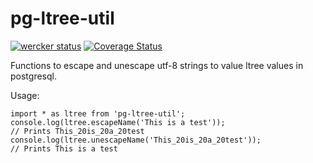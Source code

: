 pg-ltree-util
=============

[![wercker status](https://app.wercker.com/status/466d4529e86acda146110f7bad19388e/s/master "wercker status")](https://app.wercker.com/project/byKey/466d4529e86acda146110f7bad19388e)
[![Coverage Status](https://coveralls.io/repos/github/gas-buddy/pg-ltree-util/badge.svg?branch=master)](https://coveralls.io/github/gas-buddy/pg-ltree-util?branch=master)

Functions to escape and unescape utf-8 strings to value ltree values in postgresql.

Usage:

```
import * as ltree from 'pg-ltree-util';
console.log(ltree.escapeName('This is a test'));
// Prints This_20is_20a_20test
console.log(ltree.unescapeName('This_20is_20a_20test'));
// Prints This is a test
```